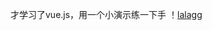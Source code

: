 才学习了vue.js，用一个小演示练一下手
！[lalagg](https://github.com/zss379/-Vue-demo/blob/master/img/%E9%80%89%E5%8C%BA_009.png)
